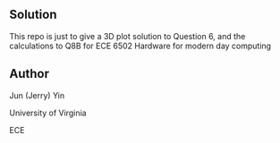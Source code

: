 ## Solution
This repo is just to give a 3D plot solution to Question 6, and the calculations to Q8B for ECE 6502 Hardware for modern day computing

## Author
Jun (Jerry) Yin

University of Virginia

ECE
